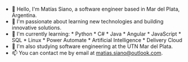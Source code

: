 - 👋 Hello, I'm Matías Siano, a software engineer based in Mar del Plata, Argentina.
- 👀 I'm passionate about learning new technologies and building innovative solutions.
- 🌱 I'm currently learning:
                            * Python
                            * C#
                            * Java
                            * Angular
                            * JavaScript
                            * SQL
                            * Linux
                            * Power Automate
                            * Artificial Intelligence
                            * Delivery Cloud
- 🏫 I'm also studying software engineering at the UTN Mar del Plata.
- 📫 You can contact me by email at matias.siano@outlook.com.
